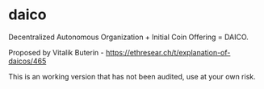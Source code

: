 # daico
Decentralized Autonomous Organization + Initial Coin Offering = DAICO. 

Proposed by Vitalik Buterin - https://ethresear.ch/t/explanation-of-daicos/465 

This is an working version that has not been audited, use at your own risk.
